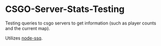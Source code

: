 # CSGO-Server-Stats-Testing
Testing queries to csgo servers to get information (such as player counts and the current map).

Utilizes [node-ssq](https://github.com/gpittarelli/node-ssq).
